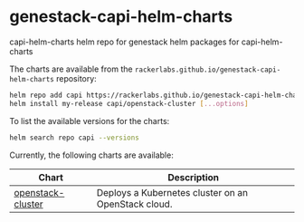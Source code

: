# genestack-capi-helm-charts
capi-helm-charts helm repo for genestack helm packages for capi-helm-charts


The charts are available from the `rackerlabs.github.io/genestack-capi-helm-charts` repository:

```sh
helm repo add capi https://rackerlabs.github.io/genestack-capi-helm-charts
helm install my-release capi/openstack-cluster [...options]
```

To list the available versions for the charts:

```sh
helm search repo capi --versions
```

Currently, the following charts are available:

| Chart | Description |
| --- | --- |
| [openstack-cluster](./charts/openstack-cluster) | Deploys a Kubernetes cluster on an OpenStack cloud. |

